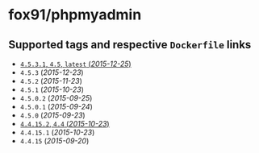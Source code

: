 # fox91/phpmyadmin

## Supported tags and respective `Dockerfile` links

-   [`4.5.3.1`, `4.5`, `latest` (*2015-12-25*)](https://github.com/fox91/docker-phpmyadmin/blob/master/Dockerfile)
-   `4.5.3` (*2015-12-23*)
-   `4.5.2` (*2015-11-23*)
-   `4.5.1` (*2015-10-23*)
-   `4.5.0.2` (*2015-09-25*)
-   `4.5.0.1` (*2015-09-24*)
-   `4.5.0` (*2015-09-23*)
-   [`4.4.15.2`, `4.4` (*2015-10-23*)](https://github.com/fox91/docker-phpmyadmin/blob/master/4.4/Dockerfile)
-   `4.4.15.1` (*2015-10-23*)
-   `4.4.15` (*2015-09-20*)
